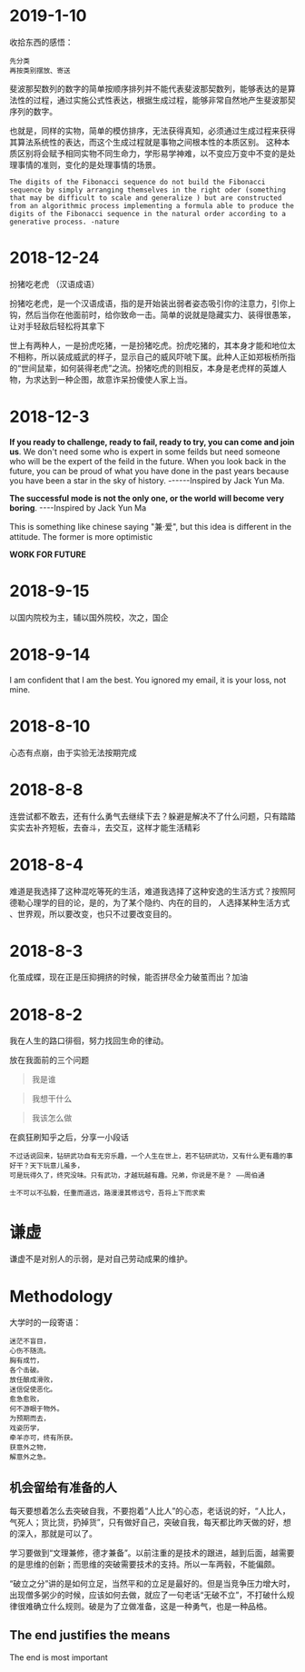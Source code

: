 # 2019-1-10
 收拾东西的感悟：
 ```
 先分类
 再按类别摆放、寄送
 ```
 
 斐波那契数列的数字的简单按顺序排列并不能代表斐波那契数列，能够表达的是算法性的过程，通过实施公式性表达，根据生成过程，能够非常自然地产生斐波那契序列的数字。
 
 也就是，同样的实物，简单的模仿排序，无法获得真知，必须通过生成过程来获得其算法系统性的表达，而这个生成过程就是事物之间根本性的本质区别。
 这种本质区别将会赋予相同实物不同生命力，学形易学神难，以不变应万变中不变的是处理事情的准则，变化的是处理事情的场景。
 
 
 
 ```
The digits of the Fibonacci sequence do not build the Fibonacci sequence by simply arranging themselves in the right oder (something that may be difficult to scale and generalize ) but are constructed from an algorithmic process implementing a formula able to produce the digits of the Fibonacci sequence in the natural order according to a generative process. -nature
 ```
 

# 2018-12-24
扮猪吃老虎 （汉语成语） 

扮猪吃老虎，是一个汉语成语，指的是开始装出弱者姿态吸引你的注意力，引你上钩，然后当你在他面前时，给你致命一击。简单的说就是隐藏实力、装得很愚笨，让对手轻敌后轻松将其拿下

世上有两种人，一是扮虎吃猪，一是扮猪吃虎。扮虎吃猪的，其本身才能和地位太不相称，所以装成威武的样子，显示自己的威风吓唬下属。此种人正如郑板桥所指的“世间鼠辈，如何装得老虎”之流。扮猪吃虎的则相反，本身是老虎样的英雄人物，为求达到一种企图，故意诈呆扮傻使人家上当。

# 2018-12-3

**If you ready to challenge, ready to fail, ready to try, you can come and join us**. We don't need some who is expert in some feilds but need someone who will be the expert of the feild in the future. When you look back in the future, you can be proud of what you have done in the past years because you have been a star in the sky of history. ------Inspired by Jack Yun Ma.

**The successful mode is not the only one, or the world will become very boring**.    ----Inspired by Jack Yun Ma

This is something like chinese saying "兼·爱", but this idea is different in the attitude. The former is more optimistic

**WORK FOR FUTURE**



# 2018-9-15
以国内院校为主，辅以国外院校，次之，国企

# 2018-9-14
I am confident that I am the best. You ignored my email, it is your loss, not mine. 

# 2018-8-10
心态有点崩，由于实验无法按期完成

# 2018-8-8

连尝试都不敢去，还有什么勇气去继续下去？躲避是解决不了什么问题，只有踏踏实实去补齐短板，去奋斗，去交互，这样才能生活精彩


# 2018-8-4
难道是我选择了这种混吃等死的生活，难道我选择了这种安逸的生活方式？按照阿德勒心理学的目的论，是的，为了某个隐约、内在的目的， 人选择某种生活方式
、世界观，所以要改变，也只不过要改变目的。



# 2018-8-3
化茧成蝶，现在正是压抑拥挤的时候，能否拼尽全力破茧而出？加油

# 2018-8-2

我在人生的路口徘徊，努力找回生命的律动。

放在我面前的三个问题

> 我是谁

> 我想干什么 

> 我该怎么做

在疯狂刷知乎之后，分享一小段话

```
不过话说回来，钻研武功自有无穷乐趣，一个人生在世上，若不钻研武功，又有什么更有趣的事好干？天下玩意儿虽多，
可是玩得久了，终究没味。只有武功，才越玩越有趣。兄弟，你说是不是？ ——周伯通

```
```
士不可以不弘毅，任重而道远，路漫漫其修远兮，吾将上下而求索
```


# 谦虚

谦虚不是对别人的示弱，是对自己劳动成果的维护。


# Methodology
大学时的一段寄语：
```
迷茫不盲目，
心伤不随流。
胸有成竹，
各个击破。
放任酿成滑败，
迷信促使恶化。
愈急愈败，
何不游眼于物外。
为预期而去，
戏姿历学，
牵羊亦可，终有所获。
获意外之物，
解意外之急。

```
## 机会留给有准备的人

每天要想着怎么去突破自我，不要抱着“人比人”的心态，老话说的好，“人比人，气死人；货比货，扔掉货”，只有做好自己，突破自我，每天都比昨天做的好，想的深入，那就是可以了。

学习要做到“文理兼修，德才兼备”。以前注重的是技术的跟进，越到后面，越需要的是思维的创新；而思维的突破需要技术的支持。所以一车两毂，不能偏颇。

“破立之分”讲的是如何立足，当然平和的立足是最好的。但是当竞争压力增大时，出现僧多粥少的时候，应该如何去做，就应了一句老话“无破不立”，不打破什么规律很难确立什么规则。破是为了立做准备，这是一种勇气，也是一种品格。


## The end justifies the means

The end is most important 
